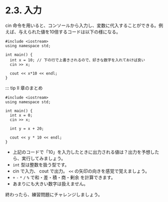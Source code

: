 # 2.3. 入力

cin 命令を用いると、コンソールから入力し、変数に代入することができる。例えば、与えられた値を10倍するコードは以下の様になる。

```cpp:line-numbers
#include <iostream>
using namespace std;

int main() {
  int x = 10; // 下の行で上書きされるので、好きな数字を入れておけば良い
  cin >> x;

  cout << x*10 << endl;
}
```

::: tip II 章のまとめ

```cpp:line-numbers
#include <iostream>
using namespace std;

int main() {
  int x = 0;
  cin >> x;

  int y = x + 20;

  cout << y * 10 << endl;
}
```

* 上記のコードで「10」を入力したときに出力される値は？出力を予想したら、実行してみましょう。
* `int` 型は整数を扱う型です。
* cin で入力、 cout で出力。 `<<` の矢印の向きを感覚で覚えましょう。
* `+` `-` `*` `/` `%` で和・差・積・商・剰余 を計算できます。
* あまりにも大きい数字は扱えません。

終わったら、練習問題にチャレンジしましょう。
